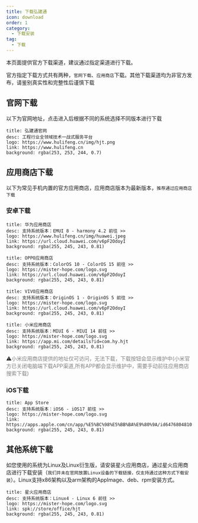 ```yaml
---
title: 下载弘建通 
icon: download
order: 1
category:
  - 下载安装
tag:
  - 下载
---
```

本页面提供官方下载渠道，建议通过指定渠道进行下载。
<!-- ## 下载方式 <Badge text="新" type="tip" /> -->
官方指定下载方式共有两种，`官网下载`、`应用商店`下载。其他下载渠道均为非官方发布，请鉴别真实性和完整性后谨慎下载


## 官网下载 
以下为官网地址，点击进入后根据不同的系统选择不同版本进行下载
  ```component VPCard
  title: 弘建通官网
  desc: 工程行业全领域技术一战式服务平台
  logo: https://www.hulifeng.cn/img/hjt.png
  link: https://www.hulifeng.cn
  background: rgba(253, 253, 244, 0.7)
  ```

## 应用商店下载 
以下为常见手机内置的官方应用商店，应用商店版本为最新版本，`推荐通过应用商店下载`

### 安卓下载

  ```component VPCard
  title: 华为应用商店
  desc: 支持系统版本：EMUI 8 - harmony 4.2 前往 >>
  logo: https://www.hulifeng.cn/img/huawei.jpeg
  link: https://url.cloud.huawei.com/v6pF2OdoyI
  background: rgba(255, 245, 243, 0.81)
  ```
  ```component VPCard
  title: OPPO应用商店
  desc: 支持系统版本：ColorOS 10 - ColorOS 15 前往 >>
  logo: https://mister-hope.com/logo.svg
  link: https://url.cloud.huawei.com/v6pF2OdoyI
  background: rgba(255, 245, 243, 0.81)
  ```
  ```component VPCard
  title: VIVO应用商店
  desc: 支持系统版本：OriginOS 1 - OriginOS 5 前往 >>
  logo: https://mister-hope.com/logo.svg
  link: https://url.cloud.huawei.com/v6pF2OdoyI
  background: rgba(255, 245, 243, 0.81)
  ```
  ```component VPCard
  title: 小米应用商店
  desc: 支持系统版本：MIUI 6 - MIUI 14 前往 >>
  logo: https://mister-hope.com/logo.svg
  link: https://app.mi.com/details?id=com.hy.hjt
  background: rgba(255, 245, 243, 0.81)
  ```
 ⚠️<font color="#808080">小米应用商店提供的地址仅可访问，无法下载，下载按钮会显示维护中(小米官方已关闭电脑端下载APP渠道,所有APP都会显示维护中，需要手动前往应用商店搜索下载)</font>

 ### iOS下载
  ```component VPCard
  title: App Store
  desc: 支持系统版本：iOS6 - iOS17 前往 >>
  logo: https://mister-hope.com/logo.svg
  link: https://apps.apple.com/cn/app/%E5%BC%98%E5%BB%BA%E9%80%9A/id6476804810
  background: rgba(255, 245, 243, 0.81)
  ```

## 其他系统下载

 如您使用的系统为Linux及Linux衍生版，请安装星火应用商店，通过星火应用商店进行下载安装（`我们并未在官网放置Linux设备的下载链接，仅支持通过这种方式下载安装`）。Linux支持x86架构以及arm架构的AppImage、deb、rpm安装方式。
 
  ```component VPCard
  title: 星火应用商店
  desc: 支持系统版本：Linux4 - Linux 6 前往 >>
  logo: https://mister-hope.com/logo.svg
  link: spk://store/office/hjt
  background: rgba(255, 245, 243, 0.81)
  ```